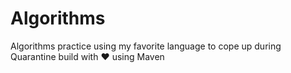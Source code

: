 # Algorithms
Algorithms practice using my favorite language to cope up during Quarantine build with :heart: using Maven
